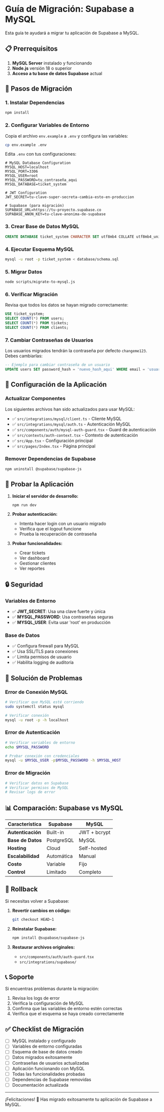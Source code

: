 # Guía de Migración: Supabase a MySQL

Esta guía te ayudará a migrar tu aplicación de Supabase a MySQL.

## 📋 Prerrequisitos

1. **MySQL Server** instalado y funcionando
2. **Node.js** versión 18 o superior
3. **Acceso a tu base de datos Supabase** actual

## 🚀 Pasos de Migración

### 1. Instalar Dependencias

```bash
npm install
```

### 2. Configurar Variables de Entorno

Copia el archivo `env.example` a `.env` y configura las variables:

```bash
cp env.example .env
```

Edita `.env` con tus configuraciones:

```env
# MySQL Database Configuration
MYSQL_HOST=localhost
MYSQL_PORT=3306
MYSQL_USER=root
MYSQL_PASSWORD=tu_contraseña_aqui
MYSQL_DATABASE=ticket_system

# JWT Configuration
JWT_SECRET=tu-clave-super-secreta-cambia-esto-en-produccion

# Supabase (para migración)
SUPABASE_URL=https://tu-proyecto.supabase.co
SUPABASE_ANON_KEY=tu-clave-anonima-de-supabase
```

### 3. Crear Base de Datos MySQL

```sql
CREATE DATABASE ticket_system CHARACTER SET utf8mb4 COLLATE utf8mb4_unicode_ci;
```

### 4. Ejecutar Esquema MySQL

```bash
mysql -u root -p ticket_system < database/schema.sql
```

### 5. Migrar Datos

```bash
node scripts/migrate-to-mysql.js
```

### 6. Verificar Migración

Revisa que todos los datos se hayan migrado correctamente:

```sql
USE ticket_system;
SELECT COUNT(*) FROM users;
SELECT COUNT(*) FROM tickets;
SELECT COUNT(*) FROM clients;
```

### 7. Cambiar Contraseñas de Usuarios

Los usuarios migrados tendrán la contraseña por defecto `changeme123`. Debes cambiarlas:

```sql
-- Ejemplo para cambiar contraseña de un usuario
UPDATE users SET password_hash = 'nuevo_hash_aqui' WHERE email = 'usuario@ejemplo.com';
```

## 🔧 Configuración de la Aplicación

### Actualizar Componentes

Los siguientes archivos han sido actualizados para usar MySQL:

- ✅ `src/integrations/mysql/client.ts` - Cliente MySQL
- ✅ `src/integrations/mysql/auth.ts` - Autenticación MySQL
- ✅ `src/components/auth/mysql-auth-guard.tsx` - Guard de autenticación
- ✅ `src/contexts/auth-context.tsx` - Contexto de autenticación
- ✅ `src/App.tsx` - Configuración principal
- ✅ `src/pages/Index.tsx` - Página principal

### Remover Dependencias de Supabase

```bash
npm uninstall @supabase/supabase-js
```

## 🧪 Probar la Aplicación

1. **Iniciar el servidor de desarrollo:**
   ```bash
   npm run dev
   ```

2. **Probar autenticación:**
   - Intenta hacer login con un usuario migrado
   - Verifica que el logout funcione
   - Prueba la recuperación de contraseña

3. **Probar funcionalidades:**
   - Crear tickets
   - Ver dashboard
   - Gestionar clientes
   - Ver reportes

## 🔒 Seguridad

### Variables de Entorno

- ✅ **JWT_SECRET**: Usa una clave fuerte y única
- ✅ **MYSQL_PASSWORD**: Usa contraseñas seguras
- ✅ **MYSQL_USER**: Evita usar 'root' en producción

### Base de Datos

- ✅ Configura firewall para MySQL
- ✅ Usa SSL/TLS para conexiones
- ✅ Limita permisos de usuario
- ✅ Habilita logging de auditoría

## 🐛 Solución de Problemas

### Error de Conexión MySQL

```bash
# Verificar que MySQL esté corriendo
sudo systemctl status mysql

# Verificar conexión
mysql -u root -p -h localhost
```

### Error de Autenticación

```bash
# Verificar variables de entorno
echo $MYSQL_PASSWORD

# Probar conexión con credenciales
mysql -u $MYSQL_USER -p$MYSQL_PASSWORD -h $MYSQL_HOST
```

### Error de Migración

```bash
# Verificar datos en Supabase
# Verificar permisos de MySQL
# Revisar logs de error
```

## 📊 Comparación: Supabase vs MySQL

| Característica | Supabase | MySQL |
|----------------|----------|-------|
| **Autenticación** | Built-in | JWT + bcrypt |
| **Base de Datos** | PostgreSQL | MySQL |
| **Hosting** | Cloud | Self-hosted |
| **Escalabilidad** | Automática | Manual |
| **Costo** | Variable | Fijo |
| **Control** | Limitado | Completo |

## 🔄 Rollback

Si necesitas volver a Supabase:

1. **Revertir cambios en código:**
   ```bash
   git checkout HEAD~1
   ```

2. **Reinstalar Supabase:**
   ```bash
   npm install @supabase/supabase-js
   ```

3. **Restaurar archivos originales:**
   - `src/components/auth/auth-guard.tsx`
   - `src/integrations/supabase/`

## 📞 Soporte

Si encuentras problemas durante la migración:

1. Revisa los logs de error
2. Verifica la configuración de MySQL
3. Confirma que las variables de entorno estén correctas
4. Verifica que el esquema se haya creado correctamente

## ✅ Checklist de Migración

- [ ] MySQL instalado y configurado
- [ ] Variables de entorno configuradas
- [ ] Esquema de base de datos creado
- [ ] Datos migrados exitosamente
- [ ] Contraseñas de usuarios actualizadas
- [ ] Aplicación funcionando con MySQL
- [ ] Todas las funcionalidades probadas
- [ ] Dependencias de Supabase removidas
- [ ] Documentación actualizada

---

¡Felicitaciones! 🎉 Has migrado exitosamente tu aplicación de Supabase a MySQL.
